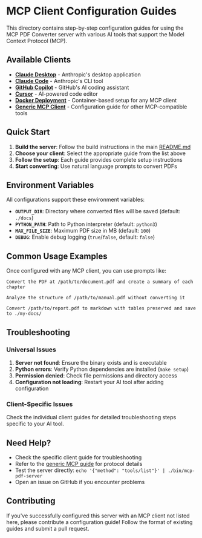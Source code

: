# MCP Client Configuration Guides

This directory contains step-by-step configuration guides for using the MCP PDF Converter server with various AI tools that support the Model Context Protocol (MCP).

## Available Clients

- **[Claude Desktop](claude-desktop.md)** - Anthropic's desktop application
- **[Claude Code](claude-code.md)** - Anthropic's CLI tool  
- **[GitHub Copilot](github-copilot.md)** - GitHub's AI coding assistant
- **[Cursor](cursor.md)** - AI-powered code editor
- **[Docker Deployment](docker.md)** - Container-based setup for any MCP client
- **[Generic MCP Client](generic-mcp.md)** - Configuration guide for other MCP-compatible tools

## Quick Start

1. **Build the server**: Follow the build instructions in the main [README.md](../README.md)
2. **Choose your client**: Select the appropriate guide from the list above
3. **Follow the setup**: Each guide provides complete setup instructions
4. **Start converting**: Use natural language prompts to convert PDFs

## Environment Variables

All configurations support these environment variables:

- **`OUTPUT_DIR`**: Directory where converted files will be saved (default: `./docs`)
- **`PYTHON_PATH`**: Path to Python interpreter (default: `python3`)
- **`MAX_FILE_SIZE`**: Maximum PDF size in MB (default: `100`)
- **`DEBUG`**: Enable debug logging (`true`/`false`, default: `false`)

## Common Usage Examples

Once configured with any MCP client, you can use prompts like:

```
Convert the PDF at /path/to/document.pdf and create a summary of each chapter
```

```
Analyze the structure of /path/to/manual.pdf without converting it
```

```
Convert /path/to/report.pdf to markdown with tables preserved and save to ./my-docs/
```

## Troubleshooting

### Universal Issues

1. **Server not found**: Ensure the binary exists and is executable
2. **Python errors**: Verify Python dependencies are installed (`make setup`)
3. **Permission denied**: Check file permissions and directory access
4. **Configuration not loading**: Restart your AI tool after adding configuration

### Client-Specific Issues

Check the individual client guides for detailed troubleshooting steps specific to your AI tool.

## Need Help?

- Check the specific client guide for troubleshooting
- Refer to the [generic MCP guide](generic-mcp.md) for protocol details
- Test the server directly: `echo '{"method": "tools/list"}' | ./bin/mcp-pdf-server`
- Open an issue on GitHub if you encounter problems

## Contributing

If you've successfully configured this server with an MCP client not listed here, please contribute a configuration guide! Follow the format of existing guides and submit a pull request.